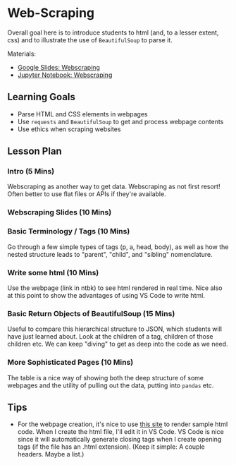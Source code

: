 # Web-Scraping

Overall goal here is to introduce students to html (and, to a lesser extent, css) and to illustrate the use of `BeautifulSoup` to parse it.

Materials:
- [Google Slides: Webscraping](https://docs.google.com/presentation/d/1gYjgl2ztoMf8FI81ebShd1-A8mbjxYin65xT2Cl3P8o/edit)
- [Jupyter Notebook: Webscraping](webscraping.ipynb)

## Learning Goals

- Parse HTML and CSS elements in webpages
- Use `requests` and `BeautifulSoup` to get and process webpage contents
- Use ethics when scraping websites

## Lesson Plan

### Intro (5 Mins)

Webscraping as another way to get data. Webscraping as not first resort! Often better to use flat files or APIs if they're available.

### Webscraping Slides (10 Mins)

### Basic Terminology / Tags (10 Mins)

Go through a few simple types of tags (p, a, head, body), as well as how the nested structure leads to "parent", "child", and "sibling" nomenclature.

### Write some html (10 Mins)

Use the webpage (link in ntbk) to see html rendered in real time. Nice also at this point to show the advantages of using VS Code to write html.

### Basic Return Objects of BeautifulSoup (15 Mins)

Useful to compare this hierarchical structure to JSON, which students will have just learned about. Look at the children of a tag, children of those children etc. We can keep "diving" to get as deep into the code as we need.

### More Sophisticated Pages (10 Mins)

The table is a nice way of showing both the deep structure of some webpages and the utility of pulling out the data, putting into `pandas` etc.

## Tips

- For the webpage creation, it's nice to use [this site](https://htmledit.squarefree.com/) to render sample html code. When I create the html file, I'll edit it in VS Code. VS Code is nice since it will automatically generate closing tags when I create opening tags (if the file has an .html extension). (Keep it simple: A couple headers. Maybe a list.)
